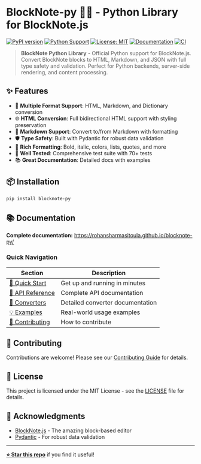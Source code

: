 # BlockNote-py 🐍✨ - Python Library for BlockNote.js

[![PyPI version](https://badge.fury.io/py/blocknote-py.svg)](https://pypi.org/project/blocknote-py/)
[![Python Support](https://img.shields.io/pypi/pyversions/blocknote-py.svg)](https://pypi.org/project/blocknote-py/)
[![License: MIT](https://img.shields.io/badge/License-MIT-yellow.svg)](https://opensource.org/licenses/MIT)
[![Documentation](https://img.shields.io/badge/docs-available-brightgreen.svg)](https://rohansharmasitoula.github.io/blocknote-py/)
[![CI](https://github.com/rohansharmasitoula/blocknote-py/workflows/CI/badge.svg)](https://github.com/rohansharmasitoula/blocknote-py/actions)

> **BlockNote Python Library** - Official Python support for BlockNote.js. Convert BlockNote blocks to HTML, Markdown, and JSON with full type safety and validation. Perfect for Python backends, server-side rendering, and content processing.

## ✨ Features

- 🔄 **Multiple Format Support**: HTML, Markdown, and Dictionary conversion
- 🌐 **HTML Conversion**: Full bidirectional HTML support with styling preservation
- 📝 **Markdown Support**: Convert to/from Markdown with formatting
- 🛡️ **Type Safety**: Built with Pydantic for robust data validation
- 🎨 **Rich Formatting**: Bold, italic, colors, lists, quotes, and more
- 🧪 **Well Tested**: Comprehensive test suite with 70+ tests
- 📚 **Great Documentation**: Detailed docs with examples

## 📦 Installation

```bash
pip install blocknote-py
```

## 📚 Documentation

**Complete documentation:** https://rohansharmasitoula.github.io/blocknote-py/

### Quick Navigation

| Section | Description |
|---------|-------------|
| [🚀 Quick Start](https://rohansharmasitoula.github.io/blocknote-py/getting-started/quick-start/) | Get up and running in minutes |
| [🔧 API Reference](https://rohansharmasitoula.github.io/blocknote-py/api/schema/) | Complete API documentation |
| [🔄 Converters](https://rohansharmasitoula.github.io/blocknote-py/converters/overview/) | Detailed converter documentation |
| [💡 Examples](https://rohansharmasitoula.github.io/blocknote-py/examples/basic/) | Real-world usage examples |
| [🤝 Contributing](https://rohansharmasitoula.github.io/blocknote-py/contributing/) | How to contribute |

## 🤝 Contributing

Contributions are welcome! Please see our [Contributing Guide](https://rohansharmasitoula.github.io/blocknote-py/contributing/) for details.

## 📄 License

This project is licensed under the MIT License - see the [LICENSE](LICENSE) file for details.

## 🙏 Acknowledgments

- [BlockNote.js](https://www.blocknotejs.org/) - The amazing block-based editor
- [Pydantic](https://pydantic-docs.helpmanual.io/) - For robust data validation

---

**[⭐ Star this repo](https://github.com/rohansharmasitoula/blocknote-py)** if you find it useful!
